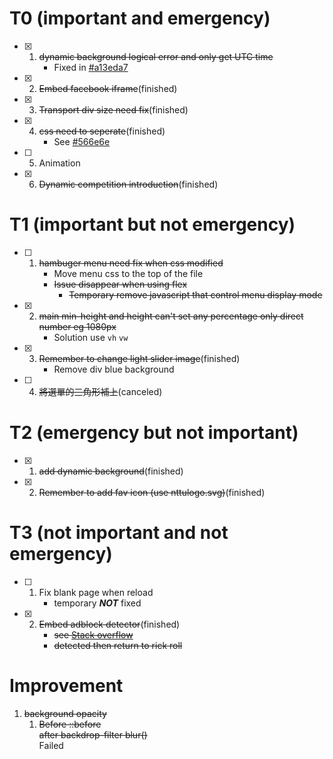 # T0 (important and emergency)
- [x] 1. ~~dynamic background logical error and only get UTC time~~
     * Fixed in [#a13eda7](https://github.com/bradly0cjw/CSIE-WEB-EXAM/tree/a13eda70aaf378faae75dfc8718c8d6a588ba57a)
- [x] 2. ~~Embed facebook iframe~~(finished)
- [X] 3. ~~Transport div size need fix~~(finished)
- [x] 4. ~~css need to seperate~~(finished)
     * See [#566e6e](https://github.com/bradly0cjw/CSIE-WEB-EXAM/commit/566e6e069e627b8950485e21309a4a9c46256cdc)
- [ ] 5. Animation
- [X] 6. ~~Dynamic competition introduction~~(finished)
# T1 (important but not emergency)
- [ ] 1. ~~hambuger menu need fix when css modified~~
     * Move menu css to the top of the file
     * ~~Issue disappear when using flex~~
        * ~~Temporary remove javascript that control menu display mode~~
- [x] 2. ~~main min-height and height can't set any percentage only direct number eg 1080px~~
     * Solution use `vh` `vw`
- [X] 3. ~~Remember to change light slider image~~(finished)
     *  Remove div blue background
- [ ] 4. ~~將選單的三角形補上~~(canceled)
# T2 (emergency but not important)
- [x] 1. ~~add dynamic background~~(finished)
- [x] 2. ~~Remember to add fav icon (use nttulogo.svg)~~(finished)
# T3 (not important and not emergency)
- [ ] 1. Fix blank page when reload
     * temporary ***NOT*** fixed
- [x] 2. ~~Embed adblock detector~~(finished)
     * ~~see [Stack overflow](https://stackoverflow.com/questions/4869154/how-to-detect-adblock-on-my-website)~~
     * ~~detected then return to rick roll~~
# Improvement
1. ~~background opacity~~
     1. ~~Before ::before~~<br>
     ~~after backdrop-filter blur()~~<br>
     Failed
	 
